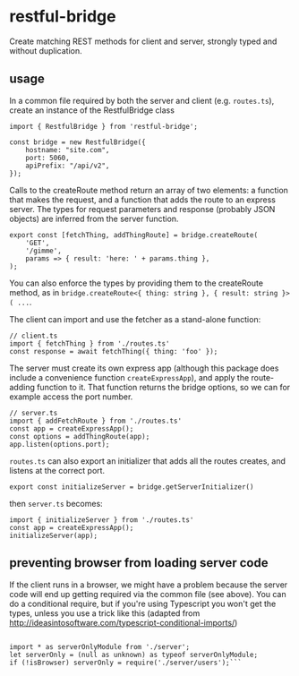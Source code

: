 # restful-bridge
Create matching REST methods for client and server, strongly typed and without duplication.

## usage

In a common file required by both the server and client (e.g. `routes.ts`), create an instance of the RestfulBridge class

```
import { RestfulBridge } from 'restful-bridge';

const bridge = new RestfulBridge({
    hostname: "site.com",
	port: 5060,
    apiPrefix: "/api/v2",
});
```

Calls to the createRoute method return an array of two elements: a function that makes the request, and a function that adds the route to an express server. The types for request parameters and response (probably JSON objects) are inferred from the server function.

```
export const [fetchThing, addThingRoute] = bridge.createRoute(
	'GET',
	'/gimme',
	params => { result: 'here: ' + params.thing },
);
```

You can also enforce the types by providing them to the createRoute method, as in `bridge.createRoute<{ thing: string }, { result: string }>( ...`.

The client can import and use the fetcher as a stand-alone function:

```
// client.ts
import { fetchThing } from './routes.ts'
const response = await fetchThing({ thing: 'foo' });
```

The server must create its own express app (although this package does include a convenience function `createExpressApp`), and apply the route-adding function to it. That function returns the bridge options, so we can for example access the port number.

```
// server.ts
import { addFetchRoute } from './routes.ts'
const app = createExpressApp();
const options = addThingRoute(app);
app.listen(options.port);
```

`routes.ts` can also export an initializer that adds all the routes creates, and listens at the correct port.

```
export const initializeServer = bridge.getServerInitializer()
```

then `server.ts` becomes:

```
import { initializeServer } from './routes.ts'
const app = createExpressApp();
initializeServer(app);
```

## preventing browser from loading server code

If the client runs in a browser, we might have a problem because the server code will end up getting required via the common file (see above). You can do a conditional require, but if you're using Typescript you won't get the types, unless you use a trick like this (adapted from http://ideasintosoftware.com/typescript-conditional-imports/)

```import { isBrowser } from 'browser-or-node';

import * as serverOnlyModule from './server';
let serverOnly = (null as unknown) as typeof serverOnlyModule;
if (!isBrowser) serverOnly = require('./server/users');```










